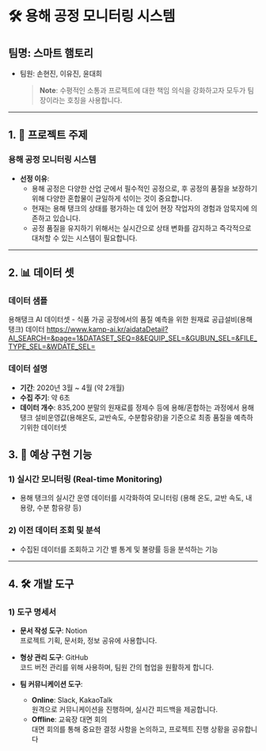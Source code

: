 # 🛠️ 용해 공정 모니터링 시스템

## 팀명: 스마트 햄토리
- 팀원: 손현진, 이유진, 윤대희  
  > **Note**: 수평적인 소통과 프로젝트에 대한 책임 의식을 강화하고자 모두가 팀장이라는 호칭을 사용합니다.

---

## 1. 📌 프로젝트 주제

### 용해 공정 모니터링 시스템
- **선정 이유**:
    - 용해 공정은 다양한 산업 군에서 필수적인 공정으로, 후 공정의 품질을 보장하기 위해 다양한 혼합물이 균일하게 섞이는 것이 중요합니다.
    - 현재는 용해 탱크의 상태를 평가하는 데 있어 현장 작업자의 경험과 암묵지에 의존하고 있습니다.
    - 공정 품질을 유지하기 위해서는 실시간으로 상태 변화를 감지하고 즉각적으로 대처할 수 있는 시스템이 필요합니다.

---

## 2. 📊 데이터 셋

### 데이터 샘플
용해탱크 AI 데이터셋 - 식품 가공 공정에서의 품질 예측을 위한 원재료 공급설비(용해탱크) 데이터
https://www.kamp-ai.kr/aidataDetail?AI_SEARCH=&page=1&DATASET_SEQ=8&EQUIP_SEL=&GUBUN_SEL=&FILE_TYPE_SEL=&WDATE_SEL=

### 데이터 설명
- **기간**: 2020년 3월 ~ 4월 (약 2개월)
- **수집 주기**: 약 6초
- **데이터 개수**: 835,200
분말의 원재료를 정제수 등에 용해/혼합하는 과정에서 용해 탱크 설비운영값(용해온도, 교반속도, 수분함유량)을 기준으로 최종 품질을 예측하기위한 데이터셋

## 3. 🎯 예상 구현 기능

### 1) 실시간 모니터링 (Real-time Monitoring)
- 용해 탱크의 실시간 운영 데이터를 시각화하여 모니터링 (용해 온도, 교반 속도, 내용량, 수분 함유량 등)

### 2) 이전 데이터 조회 및 분석
- 수집된 데이터를 조회하고 기간 별 통계 및 불량률 등을 분석하는 기능

---

## 4. 🛠️ 개발 도구

### 1) 도구 명세서
- **문서 작성 도구**: Notion  
  프로젝트 기획, 문서화, 정보 공유에 사용합니다.
  
- **형상 관리 도구**: GitHub  
  코드 버전 관리를 위해 사용하며, 팀원 간의 협업을 원활하게 합니다.

- **팀 커뮤니케이션 도구**:
  - **Online**: Slack, KakaoTalk  
    원격으로 커뮤니케이션을 진행하며, 실시간 피드백을 제공합니다.
  - **Offline**: 교육장 대면 회의  
    대면 회의를 통해 중요한 결정 사항을 논의하고, 프로젝트 진행 상황을 공유합니다

